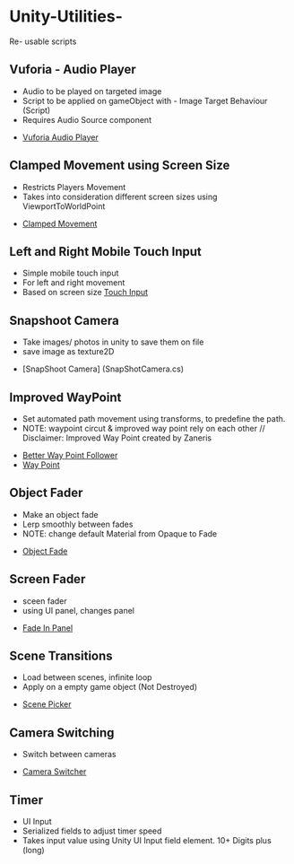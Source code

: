 # Unity-Utilities-
Re- usable scripts

## Vuforia - Audio Player
- Audio to be played on targeted image
- Script to be applied on gameObject with - Image Target Behaviour (Script)
- Requires Audio Source component 
*  [Vuforia Audio Player](ImageTargetPlayAudio.cs)

## Clamped Movement using Screen Size 
- Restricts Players Movement 
- Takes into consideration different screen sizes using ViewportToWorldPoint

*  [Clamped Movement](ClampedMovement.cs)

## Left and Right Mobile Touch Input
-  Simple mobile touch input
- For left and right movement
- Based on screen size
[Touch Input](TouchInput.cs)

## Snapshoot Camera 
- Take images/ photos in unity to save them on file 
- save image as texture2D
* [SnapShoot Camera] (SnapShotCamera.cs)


## Improved WayPoint 

- Set automated path movement using transforms, to predefine the path.
- NOTE:  waypoint circut  & improved way point rely on each other //  
 Disclaimer: Improved Way Point created by Zaneris
 
*  [Better Way Point Follower](BetterWaypointFollower.cs)
* [Way Point](WaypointCircuit.cs)

## Object Fader

- Make an object fade 
- Lerp smoothly between fades
 - NOTE: change default Material from Opaque to Fade
 * [Object Fade](SingleObjectFader.cs)


## Screen Fader
  
  - sceen fader 
  - using UI panel, changes panel 
  *  [Fade In Panel](FadeIn.cs)
 
  
  ## Scene Transitions
  
  - Load between scenes, infinite loop  
  - Apply on a empty game object (Not Destroyed) 
  *  [Scene Picker](ScenePicker.cs)
  
   ## Camera Switching 
  - Switch between cameras 
  *  [Camera Switcher](CameraSwitch.cs)
  
  ## Timer 
- UI Input 
- Serialized fields to adjust timer speed
- Takes input value using Unity UI Input field element. 10+ Digits plus (long) 
